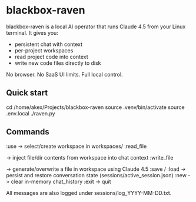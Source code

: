 # blackbox-raven

blackbox-raven is a local AI operator that runs Claude 4.5 from your Linux terminal.
It gives you:
- persistent chat with context
- per-project workspaces
- read project code into context
- write new code files directly to disk

No browser. No SaaS UI limits. Full local control.

## Quick start

cd /home/akex/Projects/blackbox-raven
source .venv/bin/activate
source .env.local
./raven.py

## Commands

:use <name>       -> select/create workspace in workspaces/<name>
:read_file <p>    -> inject file/dir contents from workspace into chat context
:write_file <p>   -> generate/overwrite a file in workspace using Claude 4.5
:save / :load     -> persist and restore conversation state (sessions/active_session.json)
:new              -> clear in-memory chat_history
:exit             -> quit

All messages are also logged under sessions/log_YYYY-MM-DD.txt.
